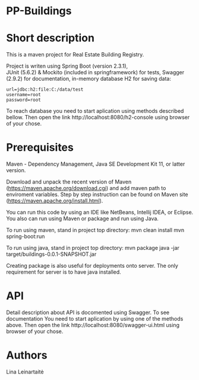 # PP-Buildings

# Short description
This is a maven project for Real Estate Building Registry. 

Project is writen using Spring Boot (version 2.3.1),  
JUnit (5.6.2) & Mockito (included in springframework) for tests,
Swagger (2.9.2) for documentation,
in-memory database H2 for saving data:

	url=jdbc:h2:file:C:/data/test	
	username=root
	password=root

To reach database you need to start aplication using methods described bellow. Then open the link http://localhost:8080/h2-console using browser of your chose.

# Prerequisites

Maven - Dependency Management,
Java SE Development Kit 11, or latter version.


Download and unpack the recent version of Maven (https://maven.apache.org/download.cgi) and add maven path to enviroment variables. Step by step instruction can be found on Maven site (https://maven.apache.org/install.html).

You can run this code by using an IDE like NetBeans, Intellij IDEA, or Eclipse.
You also can run using Maven or package and run using Java.

To run using maven, stand in project top directory: 
    mvn clean install 
    mvn spring-boot:run

To run using java, stand in project top directory:
    mvn package
    java -jar target/buildings-0.0.1-SNAPSHOT.jar

Creating package is also useful for deployments onto server. The only requirement for server is to have java installed.


# API
Detail description about API is docomented using Swagger.
To see documentation You need to start aplication by using one of the methods above. Then open the link http://localhost:8080/swagger-ui.html using browser of your chose.



# Authors
Lina Leinartaitė
